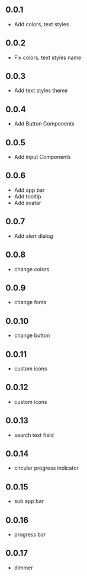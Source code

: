 ## 0.0.1

* Add colors, text styles

## 0.0.2

* Fix colors, text styles name

## 0.0.3

* Add text styles theme

## 0.0.4

* Add Button Components

## 0.0.5

* Add input Components

## 0.0.6

* Add app bar
* Add tooltip
* Add avatar

## 0.0.7

* Add alert dialog

## 0.0.8

* change colors

## 0.0.9

* change fonts

## 0.0.10

* change button

## 0.0.11

* custom icons

## 0.0.12

* custom icons

## 0.0.13

* search text field

## 0.0.14

* circular progress indicator

## 0.0.15

* sub app bar

## 0.0.16

* progress bar

## 0.0.17

* dimmer